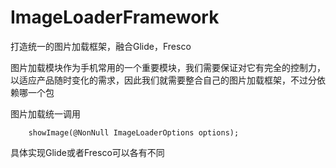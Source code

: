 # ImageLoaderFramework
打造统一的图片加载框架，融合Glide，Fresco

图片加载模块作为手机常用的一个重要模块，我们需要保证对它有完全的控制力，以适应产品随时变化的需求，因此我们就需要整合自己的图片加载框架，不过分依赖哪一个包

图片加载统一调用
```
    showImage(@NonNull ImageLoaderOptions options);
```

具体实现Glide或者Fresco可以各有不同
